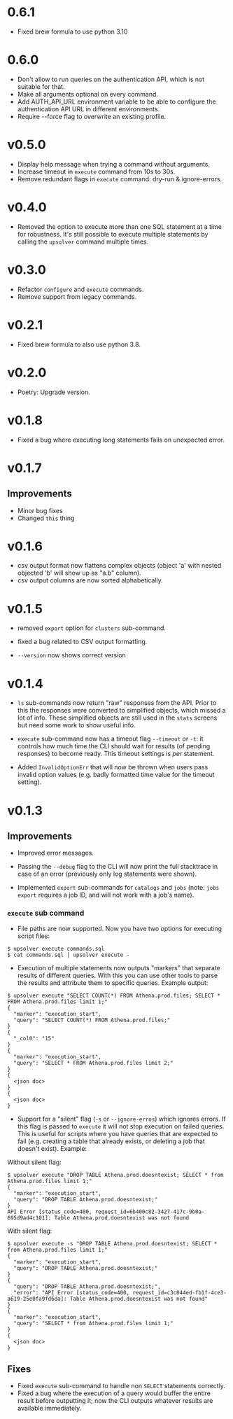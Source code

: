 # 0.6.1
- Fixed brew formula to use python 3.10

# 0.6.0
- Don't allow to run queries on the authentication API, which is not suitable for that.
- Make all arguments optional on every command.
- Add AUTH_API_URL environment variable to be able to configure the authentication API URL in different environments.
- Require --force flag to overwrite an existing profile.

# v0.5.0
- Display help message when trying a command without arguments.
- Increase timeout in `execute` command from 10s to 30s.
- Remove redundant flags in `execute` command: dry-run &  ignore-errors.

# v0.4.0
- Removed the option to execute more than one SQL statement at a time for robustness. It's still possible to execute multiple statements by calling the `upsolver` command multiple times.

# v0.3.0
- Refactor `configure` and `execute` commands.
- Remove support from legacy commands.

# v0.2.1
- Fixed brew formula to also use python 3.8.

# v0.2.0
- Poetry: Upgrade version.

# v0.1.8
- Fixed a bug where executing long statements fails on unexpected error.

# v0.1.7
## Improvements
- Minor bug fixes
- Changed `this` thing

# v0.1.6
- csv output format now flattens complex objects (object 'a' with nested objected 'b' will show up as "a.b" column).
- csv output columns are now sorted alphabetically.

# v0.1.5
- removed `export` option for `clusters` sub-command.

- fixed a bug related to CSV output formatting.

- `--version` now shows correct version

# v0.1.4
- `ls` sub-commands now return "raw" responses from the API. Prior to this the responses were converted to simplified objects, which missed a lot of info. These simplified objects are still used in the `stats` screens but need some work to show useful info.

- `execute` sub-command now has a timeout flag `--timeout` or `-t`: it controls how much time the CLI should wait for results (of pending responses) to become ready. This timeout settings is *per* statement.

- Added `InvalidOptionErr` that will now be thrown when users pass invalid option values (e.g. badly formatted time value for the timeout setting).


# v0.1.3
## Improvements
- Improved error messages.

- Passing the `--debug` flag to the CLI will now print the full stacktrace in case of an error (previously only log statements were shown).

- Implemented `export` sub-commands for `catalogs` and `jobs` (note: `jobs export` requires a job ID, and will not work with a job's name).

### `execute` sub command

- File paths are now supported. Now you have two options for executing script files:

```
$ upsolver execute commands.sql
$ cat commands.sql | upsolver execute -
```

- Execution of multiple statements now outputs "markers" that separate results of different queries. With this you can use other tools to parse the results and attribute them to specific queries. Example output:

```
$ upsolver execute "SELECT COUNT(*) FROM Athena.prod.files; SELECT * FROM Athena.prod.files limit 1;"
{
  "marker": "execution_start",
  "query": "SELECT COUNT(*) FROM Athena.prod.files;"
}
{
  "_col0": "15"
}
{
  "marker": "execution_start",
  "query": "SELECT * FROM Athena.prod.files limit 2;"
}
{
  <json doc>
}
{
  <json doc>
}
```

- Support for a "silent" flag (`-s` or `--ignore-erros`) which ignores errors. If this flag is passed to `execute` it will not stop execution on failed queries. This is useful for scripts where you have queries that are expected to fail (e.g. creating a table that already exists, or deleting a job that doesn't exist). Example:

Without silent flag:

```
$ upsolver execute "DROP TABLE Athena.prod.doesntexist; SELECT * from Athena.prod.files limit 1;"
{
  "marker": "execution_start",
  "query": "DROP TABLE Athena.prod.doesntexist;"
}
API Error [status_code=400, request_id=6b400c82-3427-417c-9b0a-695d9ad4c101]: Table Athena.prod.doesntexist was not found
```

With silent flag:
```
$ upsolver execute -s "DROP TABLE Athena.prod.doesntexist; SELECT * from Athena.prod.files limit 1;"
{
  "marker": "execution_start",
  "query": "DROP TABLE Athena.prod.doesntexist;"
}
{
  "query": "DROP TABLE Athena.prod.doesntexist;",
  "error": "API Error [status_code=400, request_id=c3c044ed-fb1f-4ce3-a619-25e0fa9fd6da]: Table Athena.prod.doesntexist was not found"
}
{
  "marker": "execution_start",
  "query": "SELECT * from Athena.prod.files limit 1;"
}
{
  <json doc>
}
```

## Fixes
- Fixed `execute` sub-command to handle non `SELECT` statements correctly.
- Fixed a bug where the execution of a query would buffer the entire result before outputting it; now the CLI outputs whatever results are available immediately.
